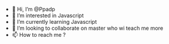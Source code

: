 - 👋 Hi, I’m @Ppadp
- 👀 I’m interested in Javascript
- 🌱 I’m currently learning Javascript
- 💞️ I’m looking to collaborate on master who wi teach me more
- 📫 How to reach me ?

<!---
Ppadp/Ppadp is a ✨ special ✨ repository because its `README.md` (this file) appears on your GitHub profile.
You can click the Preview link to take a look at your changes.
--->
